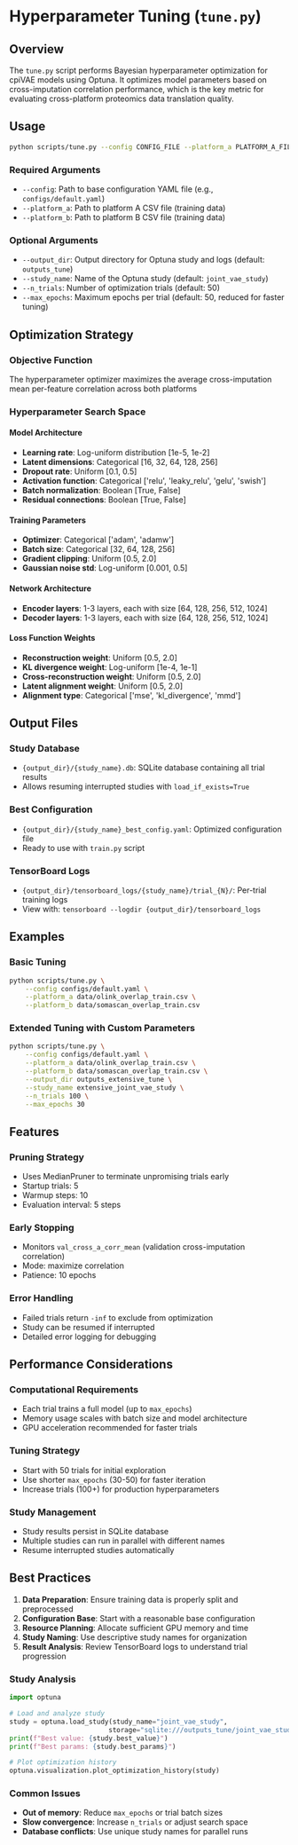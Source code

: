 # Hyperparameter Tuning (`tune.py`)

## Overview

The `tune.py` script performs Bayesian hyperparameter optimization for cpiVAE models using Optuna. It optimizes model parameters based on cross-imputation correlation performance, which is the key metric for evaluating cross-platform proteomics data translation quality.

## Usage

```bash
python scripts/tune.py --config CONFIG_FILE --platform_a PLATFORM_A_FILE --platform_b PLATFORM_B_FILE [OPTIONS]
```

### Required Arguments

- `--config`: Path to base configuration YAML file (e.g., `configs/default.yaml`)
- `--platform_a`: Path to platform A CSV file (training data)
- `--platform_b`: Path to platform B CSV file (training data)

### Optional Arguments

- `--output_dir`: Output directory for Optuna study and logs (default: `outputs_tune`)
- `--study_name`: Name of the Optuna study (default: `joint_vae_study`)
- `--n_trials`: Number of optimization trials (default: 50)
- `--max_epochs`: Maximum epochs per trial (default: 50, reduced for faster tuning)

## Optimization Strategy

### Objective Function
The hyperparameter optimizer maximizes the average cross-imputation mean per-feature correlation across both platforms

### Hyperparameter Search Space

#### Model Architecture
- **Learning rate**: Log-uniform distribution [1e-5, 1e-2]
- **Latent dimensions**: Categorical [16, 32, 64, 128, 256]
- **Dropout rate**: Uniform [0.1, 0.5]
- **Activation function**: Categorical ['relu', 'leaky_relu', 'gelu', 'swish']
- **Batch normalization**: Boolean [True, False]
- **Residual connections**: Boolean [True, False]

#### Training Parameters
- **Optimizer**: Categorical ['adam', 'adamw']
- **Batch size**: Categorical [32, 64, 128, 256]
- **Gradient clipping**: Uniform [0.5, 2.0]
- **Gaussian noise std**: Log-uniform [0.001, 0.5]

#### Network Architecture
- **Encoder layers**: 1-3 layers, each with size [64, 128, 256, 512, 1024]
- **Decoder layers**: 1-3 layers, each with size [64, 128, 256, 512, 1024]

#### Loss Function Weights
- **Reconstruction weight**: Uniform [0.5, 2.0]
- **KL divergence weight**: Log-uniform [1e-4, 1e-1]
- **Cross-reconstruction weight**: Uniform [0.5, 2.0]
- **Latent alignment weight**: Uniform [0.5, 2.0]
- **Alignment type**: Categorical ['mse', 'kl_divergence', 'mmd']

## Output Files

### Study Database
- `{output_dir}/{study_name}.db`: SQLite database containing all trial results
- Allows resuming interrupted studies with `load_if_exists=True`

### Best Configuration
- `{output_dir}/{study_name}_best_config.yaml`: Optimized configuration file
- Ready to use with `train.py` script

### TensorBoard Logs
- `{output_dir}/tensorboard_logs/{study_name}/trial_{N}/`: Per-trial training logs
- View with: `tensorboard --logdir {output_dir}/tensorboard_logs`

## Examples

### Basic Tuning
```bash
python scripts/tune.py \
    --config configs/default.yaml \
    --platform_a data/olink_overlap_train.csv \
    --platform_b data/somascan_overlap_train.csv
```

### Extended Tuning with Custom Parameters
```bash
python scripts/tune.py \
    --config configs/default.yaml \
    --platform_a data/olink_overlap_train.csv \
    --platform_b data/somascan_overlap_train.csv \
    --output_dir outputs_extensive_tune \
    --study_name extensive_joint_vae_study \
    --n_trials 100 \
    --max_epochs 30
```

## Features

### Pruning Strategy
- Uses MedianPruner to terminate unpromising trials early
- Startup trials: 5
- Warmup steps: 10
- Evaluation interval: 5 steps

### Early Stopping
- Monitors `val_cross_a_corr_mean` (validation cross-imputation correlation)
- Mode: maximize correlation
- Patience: 10 epochs

### Error Handling
- Failed trials return `-inf` to exclude from optimization
- Study can be resumed if interrupted
- Detailed error logging for debugging

## Performance Considerations

### Computational Requirements
- Each trial trains a full model (up to `max_epochs`)
- Memory usage scales with batch size and model architecture
- GPU acceleration recommended for faster trials

### Tuning Strategy
- Start with 50 trials for initial exploration
- Use shorter `max_epochs` (30-50) for faster iteration
- Increase trials (100+) for production hyperparameters

### Study Management
- Study results persist in SQLite database
- Multiple studies can run in parallel with different names
- Resume interrupted studies automatically

## Best Practices

1. **Data Preparation**: Ensure training data is properly split and preprocessed
2. **Configuration Base**: Start with a reasonable base configuration
3. **Resource Planning**: Allocate sufficient GPU memory and time
4. **Study Naming**: Use descriptive study names for organization
5. **Result Analysis**: Review TensorBoard logs to understand trial progression



### Study Analysis
```python
import optuna

# Load and analyze study
study = optuna.load_study(study_name="joint_vae_study", 
                         storage="sqlite:///outputs_tune/joint_vae_study.db")
print(f"Best value: {study.best_value}")
print(f"Best params: {study.best_params}")

# Plot optimization history
optuna.visualization.plot_optimization_history(study)
```

### Common Issues
- **Out of memory**: Reduce `max_epochs` or trial batch sizes
- **Slow convergence**: Increase `n_trials` or adjust search space
- **Database conflicts**: Use unique study names for parallel runs
